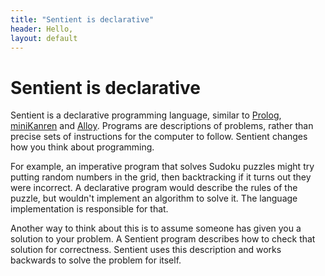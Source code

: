 ```yaml
---
title: "Sentient is declarative"
header: Hello,
layout: default
---
```

# Sentient is declarative

Sentient is a declarative programming language, similar to
[Prolog](https://en.wikipedia.org/wiki/Prolog),
[miniKanren](http://minikanren.org/) and [Alloy](https://en.wikipedia.org/wiki/Alloy_(specification_language)). Programs are descriptions of problems,
rather than precise sets of instructions for the computer to follow. Sentient
changes how you think about programming.

For example, an imperative program that solves Sudoku puzzles might try putting
random numbers in the grid, then backtracking if it turns out they were
incorrect. A declarative program would describe the rules of the puzzle, but
wouldn't implement an algorithm to solve it. The language implementation is
responsible for that.

Another way to think about this is to assume someone has given you a solution to
your problem. A Sentient program describes how to check that solution for
correctness. Sentient uses this description and works backwards to solve the
problem for itself.
